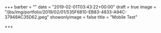 +++
barber = ""
date = "2019-02-01T03:43:22+00:00"
draft = true
image = "/jbs/img/portfolio/2019/02/01/535F6810-EB83-4833-A94C-37948AC35D62.jpeg"
showonlyimage = false
title = "Mobile Test"

+++
